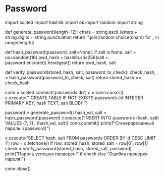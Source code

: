 # Password
import sqlite3
import hashlib
import os
import random
import string

def generate_password(length=12):
    chars = string.ascii_letters + string.digits + string.punctuation
    return ''.join(random.choice(chars) for _ in range(length))

def hash_password(password, salt=None):
    if salt is None:
        salt = os.urandom(16)
    pwd_hash = hashlib.sha256(salt + password.encode()).hexdigest()
    return pwd_hash, salt

def verify_password(stored_hash, salt, password_to_check):
    check_hash, _ = hash_password(password_to_check, salt)
    return stored_hash == check_hash

conn = sqlite3.connect('passwords.db')
c = conn.cursor()
c.execute('''CREATE TABLE IF NOT EXISTS passwords (id INTEGER PRIMARY KEY, hash TEXT, salt BLOB)''')

password = generate_password()
hash_val, salt = hash_password(password)
c.execute('INSERT INTO passwords (hash, salt) VALUES (?, ?)', (hash_val, salt))
conn.commit()
print(f"Сгенерированный пароль: {password}")

c.execute('SELECT hash, salt FROM passwords ORDER BY id DESC LIMIT 1')
row = c.fetchone()
if row:
    stored_hash, stored_salt = row[0], row[1]
    check = verify_password(stored_hash, stored_salt, password)
    print("Пароль успешно проверен!" if check else "Ошибка проверки пароля!")

conn.close()
